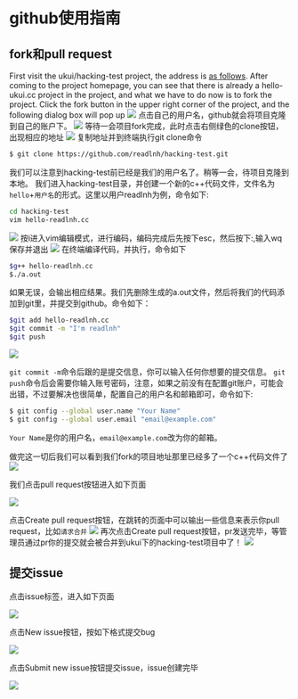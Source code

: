 # github使用指南
## fork和pull request
First visit the ukui/hacking-test project, the address is [as follows](https://github.com/ukui/hacking-test.git).  After coming to the project homepage, you can see that there is already a hello-ukui.cc project in the project, and what we have to do now is to fork the project.  Click the fork button in the upper right corner of the project, and the following dialog box will pop up
![](https://raw.githubusercontent.com/readlnh/picture/master/hacking-test1.png) 
点击自己的用户名，github就会将项目克隆到自己的账户下。
![](https://raw.githubusercontent.com/readlnh/picture/master/hacking-test2.png) 
等待一会项目fork完成，此时点击右侧绿色的clone按钮，出现相应的地址
![](https://raw.githubusercontent.com/readlnh/picture/master/hacking-test3.png) 
复制地址并到终端执行git clone命令
```bash
$ git clone https://github.com/readlnh/hacking-test.git
```
我们可以注意到hacking-test前已经是我们的用户名了。稍等一会，待项目克隆到本地。
我们进入hacking-test目录，并创建一个新的c++代码文件，文件名为`hello`+`用户名`的形式。这里以用户readlnh为例，命令如下:
```bash
cd hacking-test
vim hello-readlnh.cc
```
![](https://raw.githubusercontent.com/readlnh/picture/master/hacking-test4.png) 
按i进入vim编辑模式，进行编码，编码完成后先按下esc，然后按下:,输入wq保存并退出
![](https://raw.githubusercontent.com/readlnh/picture/master/hacking-test5.png) 
在终端编译代码，并执行，命令如下
```bash
$g++ hello-readlnh.cc 
$./a.out
```
如果无误，会输出相应结果。我们先删除生成的a.out文件，然后将我们的代码添加到git里，并提交到github。命令如下：
```bash
$git add hello-readlnh.cc
$git commit -m "I'm readlnh"
$git push
```
![](https://raw.githubusercontent.com/readlnh/picture/master/hacking-test6.png) 

`git commit -m`命令后跟的是提交信息，你可以输入任何你想要的提交信息。
`git push`命令后会需要你输入账号密码，注意，如果之前没有在配置git账户，可能会出错，不过要解决也很简单，配置自己的用户名和邮箱即可，命令如下:
```bash
$ git config --global user.name "Your Name"
$ git config --global user.email "email@example.com"
```
`Your Name`是你的用户名，`email@example.com`改为你的邮箱。

做完这一切后我们可以看到我们fork的项目地址那里已经多了一个c++代码文件了
![](https://raw.githubusercontent.com/readlnh/picture/master/hacking-test7.png) 

我们点击pull request按钮进入如下页面

![](https://raw.githubusercontent.com/readlnh/picture/master/hacking-test8.png) 

点击Create pull request按钮，在跳转的页面中可以输出一些信息来表示你pull request，比如`请求合并`
![](https://raw.githubusercontent.com/readlnh/picture/master/hacking-test9.png) 
再次点击Create pull request按钮，pr发送完毕，等管理员通过pr你的提交就会被合并到ukui下的hacking-test项目中了！
![](https://raw.githubusercontent.com/readlnh/picture/master/hacking-test10.png) 

## 提交issue
点击issue标签，进入如下页面

![](https://raw.githubusercontent.com/readlnh/picture/master/hacking-test11.png) 

点击New issue按钮，按如下格式提交bug

![](https://raw.githubusercontent.com/readlnh/picture/master/hacking-test12.png) 

点击Submit new issue按钮提交issue，issue创建完毕

![](https://raw.githubusercontent.com/readlnh/picture/master/hacking-test13.png) 
